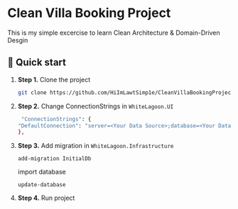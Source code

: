 # Clean Villa Booking Project

This is my simple excercise to learn Clean Architecture & Domain-Driven Desgin

## 🚀 Quick start

1.  **Step 1.**
    Clone the project
    ```sh
    git clone https://github.com/HiImLawtSimp1e/CleanVillaBookingProject.git
    ```
1.  **Step 2.**
    Change ConnectionStrings in `WhiteLagoon.UI`
    ```sh
     "ConnectionStrings": {
    "DefaultConnection": "server=<Your Data Source>;database=<Your Database Name>;trusted_connection=true"
    },
    ```
 1. **Step 3.**
    Add migration in `WhiteLagoon.Infrastructure`
    ```
    add-migration InitialDb
    ```
    import database
    ```
    update-database
    ```
1.  **Step 4.**
    Run project
